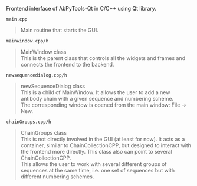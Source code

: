 Frontend interface of AbPyTools-Qt in C/C++ using Qt library.

`main.cpp`
> Main routine that starts the GUI.

`mainwindow.cpp/h`
> MainWindow class\
This is the parent class that controls all the widgets and frames and connects the frontend to the backend.

`newsequencedialog.cpp/h`
> newSequenceDialog class\
This is a child of MainWindow. It allows the user to add a new antibody chain with a given sequence and numbering scheme.\
The corresponding window is opened from the main window: File -> New.

`chainGroups.cpp/h`
> ChainGroups class\
This is not directly involved in the GUI (at least for now). It acts as a container, similar to ChainCollectionCPP, but designed to interact with the frontend more directly.
This class also can point to several ChainCollectionCPP. \
This allows the user to work with several different groups of sequences at the same time, i.e.
one set of sequences but with different numbering schemes.
 